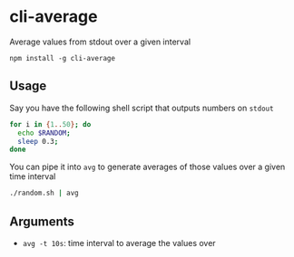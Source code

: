 # cli-average

Average values from stdout over a given interval

```
npm install -g cli-average
```

## Usage

Say you have the following shell script that outputs numbers on `stdout`

```bash
for i in {1..50}; do
  echo $RANDOM;
  sleep 0.3;
done
```

You can pipe it into `avg` to generate averages of those values over a given time interval

```bash
./random.sh | avg
```

## Arguments

- `avg -t 10s`: time interval to average the values over

